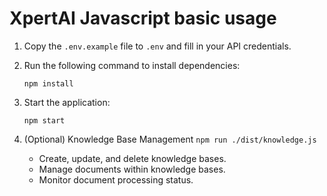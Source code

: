 # XpertAI Javascript basic usage

1. Copy the `.env.example` file to `.env` and fill in your API credentials.

2. Run the following command to install dependencies:
    ```
    npm install
    ```

3. Start the application:
    ```
    npm start
    ```

4. (Optional) Knowledge Base Management
    `npm run ./dist/knowledge.js`
   - Create, update, and delete knowledge bases.
   - Manage documents within knowledge bases.
   - Monitor document processing status.
